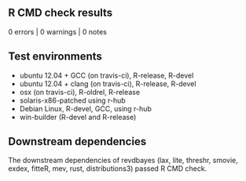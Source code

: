 ## R CMD check results

0 errors | 0 warnings | 0 notes

## Test environments

- ubuntu 12.04 + GCC (on travis-ci), R-release, R-devel
- ubuntu 12.04 + clang (on travis-ci), R-release, R-devel
- osx (on travis-ci), R-oldrel, R-release
- solaris-x86-patched using r-hub
- Debian Linux, R-devel, GCC, using r-hub
- win-builder (R-devel and R-release)

## Downstream dependencies

The downstream dependencies of revdbayes (lax, lite, threshr, smovie, exdex, fitteR, mev, rust, distributions3) passed R CMD check.
